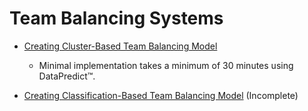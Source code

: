 # Team Balancing Systems

* [Creating Cluster-Based Team Balancing Model](TeamBalancingSystems/CreatingClusterBasedTeamBalancingModel.md)

  * Minimal implementation takes a minimum of 30 minutes using DataPredict™.

* [Creating Classification-Based Team Balancing Model](TeamBalancingSystems/CreatingClassificationBasedTeamBalancingModel.md) (Incomplete)
